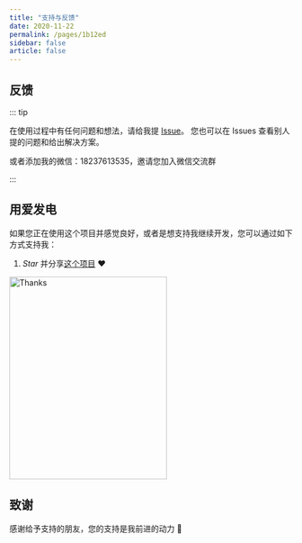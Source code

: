 ```yaml
---
title: "支持与反馈"
date: 2020-11-22
permalink: /pages/1b12ed
sidebar: false
article: false
---
```


## 反馈

::: tip

在使用过程中有任何问题和想法，请给我提 [Issue](https://github.com/xiaoxian521/vue-pure-admin/issues/new/choose)。
您也可以在 Issues 查看别人提的问题和给出解决方案。

或者添加我的微信：18237613535，邀请您加入微信交流群

:::

## 用爱发电

如果您正在使用这个项目并感觉良好，或者是想支持我继续开发，您可以通过如下方式支持我：

1. _Star_ 并分享[这个项目](/img/bg.jpg) :heart:

<img src="/img/pay.png" alt="Thanks"  width="280px" height="360px">

## 致谢

感谢给予支持的朋友，您的支持是我前进的动力 🎉
